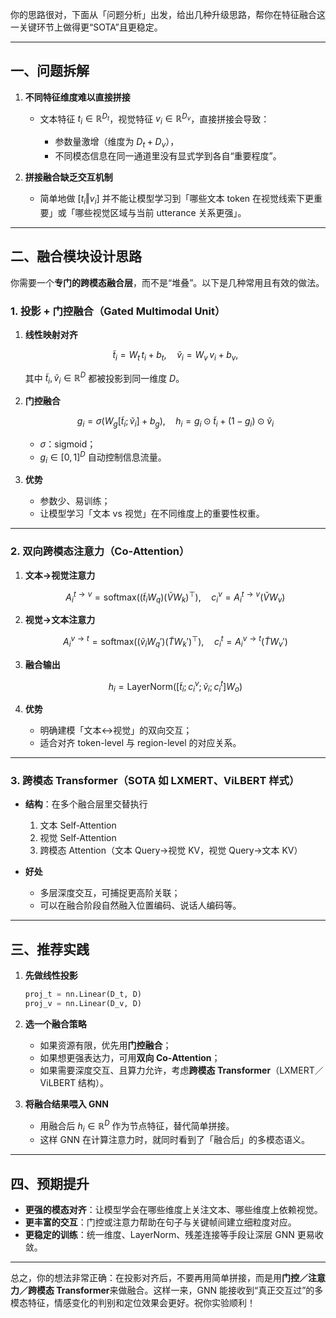 你的思路很对，下面从「问题分析」出发，给出几种升级思路，帮你在特征融合这一关键环节上做得更“SOTA”且更稳定。

---

## 一、问题拆解

1. **不同特征维度难以直接拼接**

   * 文本特征 $t_i\in\mathbb R^{D_t}$，视觉特征 $v_i\in\mathbb R^{D_v}$，直接拼接会导致：

     * 参数量激增（维度为 $D_t+D_v$），
     * 不同模态信息在同一通道里没有显式学到各自“重要程度”。

2. **拼接融合缺乏交互机制**

   * 简单地做 $[t_i\Vert v_i]$ 并不能让模型学习到「哪些文本 token 在视觉线索下更重要」或「哪些视觉区域与当前 utterance 关系更强」。

---

## 二、融合模块设计思路

你需要一个**专门的跨模态融合层**，而不是“堆叠”。以下是几种常用且有效的做法。

### 1. 投影 + 门控融合（Gated Multimodal Unit）

1. **线性映射对齐**

   $$
     \tilde t_i = W_t\,t_i + b_t,\quad
     \tilde v_i = W_v\,v_i + b_v,
   $$

   其中 $\tilde t_i, \tilde v_i\in\mathbb R^D$ 都被投影到同一维度 $D$。

2. **门控融合**

   $$
   g_i = \sigma\big(W_g[\tilde t_i;\tilde v_i]+b_g\big),\quad
   h_i = g_i\odot \tilde t_i + (1-g_i)\odot \tilde v_i
   $$

   * $\sigma$：sigmoid；
   * $g_i\in[0,1]^D$ 自动控制信息流量。

3. **优势**

   * 参数少、易训练；
   * 让模型学习「文本 vs 视觉」在不同维度上的重要性权重。

---

### 2. 双向跨模态注意力（Co‑Attention）

1. **文本→视觉注意力**

   $$
     A^{t\to v}_i = \mathrm{softmax}\big((\tilde t_i W_q)(\tilde V W_k)^\top\big),\quad
     c^v_i = A^{t\to v}_i(\tilde V W_v)
   $$

2. **视觉→文本注意力**

   $$
     A^{v\to t}_i = \mathrm{softmax}\big((\tilde v_i W_q')(\tilde T W_k')^\top\big),\quad
     c^t_i = A^{v\to t}_i(\tilde T W_v')
   $$

3. **融合输出**

   $$
     h_i = \mathrm{LayerNorm}\big([\tilde t_i; c^v_i;\tilde v_i; c^t_i]W_o\big)
   $$

4. **优势**

   * 明确建模「文本↔视觉」的双向交互；
   * 适合对齐 token-level 与 region-level 的对应关系。

---

### 3. 跨模态 Transformer（SOTA 如 LXMERT、ViLBERT 样式）

* **结构**：在多个融合层里交替执行

  1. 文本 Self‑Attention
  2. 视觉 Self‑Attention
  3. 跨模态 Attention（文本 Query→视觉 KV，视觉 Query→文本 KV）

* **好处**

  * 多层深度交互，可捕捉更高阶关联；
  * 可以在融合阶段自然融入位置编码、说话人编码等。

---

## 三、推荐实践

1. **先做线性投影**

   ```python
   proj_t = nn.Linear(D_t, D)
   proj_v = nn.Linear(D_v, D)
   ```

2. **选一个融合策略**

   * 如果资源有限，优先用**门控融合**；
   * 如果想更强表达力，可用**双向 Co‑Attention**；
   * 如果需要深度交互、且算力允许，考虑**跨模态 Transformer**（LXMERT／ViLBERT 结构）。

3. **将融合结果喂入 GNN**

   * 用融合后 $h_i\in\mathbb R^D$ 作为节点特征，替代简单拼接。
   * 这样 GNN 在计算注意力时，就同时看到了「融合后」的多模态语义。

---

## 四、预期提升

* **更强的模态对齐**：让模型学会在哪些维度上关注文本、哪些维度上依赖视觉。
* **更丰富的交互**：门控或注意力帮助在句子与关键帧间建立细粒度对应。
* **更稳定的训练**：统一维度、LayerNorm、残差连接等手段让深层 GNN 更易收敛。

---

总之，你的想法非常正确：在投影对齐后，不要再用简单拼接，而是用**门控／注意力／跨模态 Transformer**来做融合。这样一来，GNN 能接收到“真正交互过”的多模态特征，情感变化的判别和定位效果会更好。祝你实验顺利！
